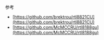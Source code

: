 参考
 * [https://github.com/brektrou/rtl8821CU](https://github.com/brektrou/rtl8821CU)
 * [https://github.com/McMCCRU/rtl8188gu](https://github.com/McMCCRU/rtl8188gu)
